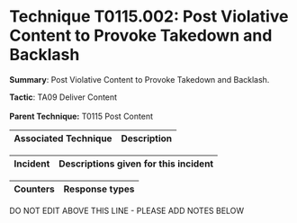 # Technique T0115.002: Post Violative Content to Provoke Takedown and Backlash

**Summary**: Post Violative Content to Provoke Takedown and Backlash.

**Tactic**: TA09 Deliver Content <br><br>**Parent Technique:** T0115 Post Content


| Associated Technique | Description |
| --------- | ------------------------- |



| Incident | Descriptions given for this incident |
| -------- | -------------------- |



| Counters | Response types |
| -------- | -------------- |


DO NOT EDIT ABOVE THIS LINE - PLEASE ADD NOTES BELOW